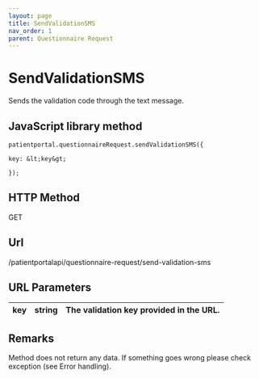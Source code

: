 ```yaml
---
layout: page
title: SendValidationSMS
nav_order: 1
parent: Questionnaire Request
---
```


# SendValidationSMSSends the validation code through the text message.## JavaScript library method```patientportal.questionnaireRequest.sendValidationSMS({key: &lt;key&gt;});```## HTTP MethodGET## ****Url****/patientportalapi/questionnaire-request/send-validation-sms## URL Parameters| key | string | The validation key provided in the URL. || --- | --- | --- |## RemarksMethod does not return any data. If something goes wrong please check exception (see Error handling).